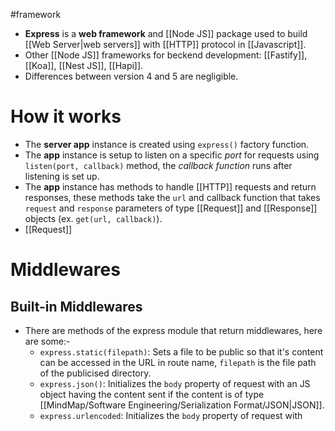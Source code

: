 #framework
- **Express** is a **web framework** and [[Node JS]] package used to build [[Web Server|web servers]] with [[HTTP]] protocol in [[Javascript]].
- Other [[Node JS]] frameworks for beckend development: [[Fastify]], [[Koa]], [[Nest JS]], [[Hapi]].
- Differences between version 4 and 5 are negligible.
# How it works
- The **server app** instance is created using `express()` factory function.
- The **app** instance is setup to listen on a specific *port* for requests using `listen(port, callback)` method, the *callback function* runs after listening is set up.
- The **app** instance has methods to handle [[HTTP]] requests and return responses, these methods take the `url` and callback function that takes `request` and `response` parameters of type [[Request]] and [[Response]] objects (ex. `get(url, callback)`).
- [[Request]] 
# Middlewares
## Built-in Middlewares
- There are methods of the express module that return middlewares, here are some:-
	- `express.static(filepath)`: Sets a file to be public so that it's content can be accessed in the URL in route name, `filepath` is the file path of the publicised directory.
	- `express.json()`: Initializes the `body` property of request with an JS object having the content sent if the content is of type [[MindMap/Software Engineering/Serialization Format/JSON|JSON]].
	- `express.urlencoded`: Initializes the `body` property of request with 
